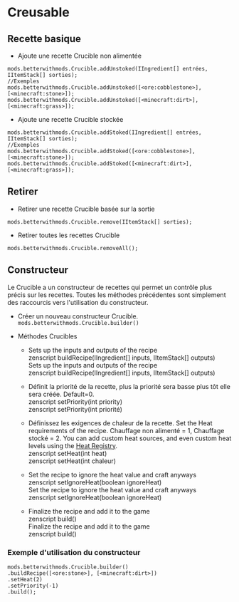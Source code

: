 # Creusable

## Recette basique

* Ajoute une recette Crucible non alimentée 

```zenscript
mods.betterwithmods.Crucible.addUnstoked(IIngredient[] entrées, IItemStack[] sorties);
//Exemples
mods.betterwithmods.Crucible.addUnstoked([<ore:cobblestone>],[<minecraft:stone>]);
mods.betterwithmods.Crucible.addUnstoked([<minecraft:dirt>],[<minecraft:grass>]);
```

* Ajoute une recette Crucible stockée 

```zenscript
mods.betterwithmods.Crucible.addStoked(IIngredient[] entrées, IItemStack[] sorties);
//Exemples
mods.betterwithmods.Crucible.addStoked([<ore:cobblestone>],[<minecraft:stone>]);
mods.betterwithmods.Crucible.addStoked([<minecraft:dirt>],[<minecraft:grass>]);
```

## Retirer

* Retirer une recette Crucible basée sur la sortie

```zenscript
mods.betterwithmods.Crucible.remove(IItemStack[] sorties);
```

* Retirer toutes les recettes Crucible

```zenscript
mods.betterwithmods.Crucible.removeAll();
```

## Constructeur

Le Crucible a un constructeur de recettes qui permet un contrôle plus précis sur les recettes. Toutes les méthodes précédentes sont simplement des raccourcis vers l'utilisation du constructeur.

* Créer un nouveau constructeur Crucible. `mods.betterwithmods.Crucible.builder()`

* Méthodes Crucibles
     
     * Sets up the inputs and outputs of the recipe  
          zenscript buildRecipe(IIngredient[] inputs, IItemStack[] outputs)  
              Sets up the inputs and outputs of the recipe<br />
                    zenscript
                    buildRecipe(IIngredient[] inputs, IItemStack[] outputs)
     
     * Définit la priorité de la recette, plus la priorité sera basse plus tôt elle sera créée. Default=0.  
          zenscript setPriority(int priority)  
              zenscript
              setPriority(int priorité)
     
     * Définissez les exigences de chaleur de la recette. Set the Heat requirements of the recipe. Chauffage non alimenté = 1, Chauffage stocké = 2. You can add custom heat sources, and even custom heat levels using the [Heat Registry](/Mods/Modtweaker/BetterWithMods/HeatRegistry/).  
          zenscript setHeat(int heat)  
              zenscript
              setHeat(int chaleur)
     
     * Set the recipe to ignore the heat value and craft anyways  
          zenscript setIgnoreHeat(boolean ignoreHeat)  
              Set the recipe to ignore the heat value and craft anyways<br />
                    zenscript
                    setIgnoreHeat(boolean ignoreHeat)
     
     * Finalize the recipe and add it to the game  
          zenscript build()  
              Finalize the recipe and add it to the game<br />
                    zenscript
                    build()

### Exemple d'utilisation du constructeur

```zenscript
mods.betterwithmods.Crucible.builder()
.buildRecipe([<ore:stone>], [<minecraft:dirt>])
.setHeat(2)
.setPriority(-1)
.build();
```